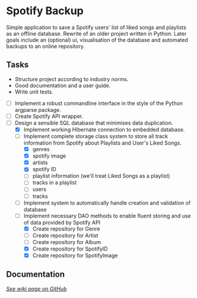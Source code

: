 # Spotify Backup

Simple application to save a Spotify users' list of liked songs and
playlists as an offline database. Rewrite of an older project written in
Python. Later goals include an (optional) ui, visualisation of the
database and automated backups to an online repository.

## Tasks

- Structure project according to industry norms.
- Good documentation and a user guide.
- Write unit tests.
- [ ] Implement a robust commandline interface in the style of the Python argparse package.
- [ ] Create Spotify API wrapper.
- [ ] Design a sensible SQL database that minimises data duplication.
    - [x] Implement working Hibernate connection to embedded database.
    - [ ] Implement complete storage class system to store all track information from Spotify about Playlists and User's
      Liked Songs.
        - [x] genres
        - [x] spotify image
        - [x] artists
        - [x] spotify ID
        - [ ] playlist information (we'll treat Liked Songs as a playlist)
        - [ ] tracks in a playlist
        - [ ] users
        - [ ] tracks
    - [ ] Implement system to automatically handle creation and validation of database
    - [ ] Implement necessary DAO methods to enable fluent storing and use of data provided by Spotify API
        - [x] Create repository for Genre
        - [ ] Create repository for Artist
        - [ ] Create repository for Album
        - [x] Create repository for SpotifyID
        - [x] Create repository for SpotifyImage

## Documentation

[*See wiki page on GitHub*](https://github.com/JorritScholten/SpotifyBackup/wiki)
